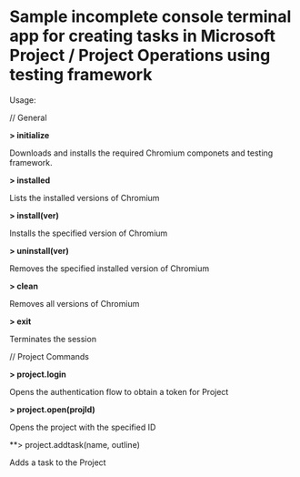 Sample incomplete console terminal app for creating tasks in Microsoft Project / Project Operations using testing framework
===========================================================================================================================

Usage:

// General

**> initialize**

Downloads and installs the required Chromium componets and testing framework.

**> installed**

Lists the installed versions of Chromium

**> install(ver)**

Installs the specified version of Chromium

**> uninstall(ver)**

Removes the specified installed version of Chromium

**> clean**

Removes all versions of Chromium

**> exit**

Terminates the session


// Project Commands

**> project.login**

Opens the authentication flow to obtain a token for Project

**> project.open(projId)**

Opens the project with the specified ID

**> project.addtask(name, outline)

Adds a task to the Project


